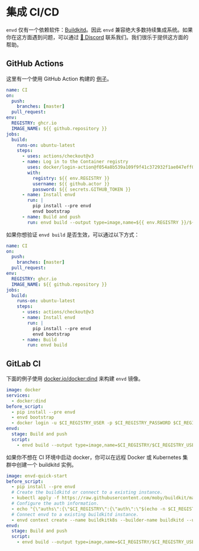 # 集成 CI/CD

`envd` 仅有一个依赖软件：[Buildkitd](https://github.com/moby/buildkit#containerizing-buildkit)。因此 `envd` 兼容绝大多数持续集成系统。如果你在这方面遇到问题，可以通过 [💬 Discord](https://discord.gg/KqswhpVgdU) 联系我们。我们很乐于提供这方面的帮助。

## GitHub Actions

这里有一个使用 GitHub Action 构建的 [例子](https://github.com/tensorchord/envd-quick-start/blob/master/.github/workflows/release.yml)。

<custom-title title="Build and push envd image to ghcr.io">

```yaml
name: CI
on:
  push:
    branches: [master]
  pull_request:
env:
  REGISTRY: ghcr.io
  IMAGE_NAME: ${{ github.repository }}
jobs:
  build:
    runs-on: ubuntu-latest
    steps:
      - uses: actions/checkout@v3
      - name: Log in to the Container registry
        uses: docker/login-action@f054a8b539a109f9f41c372932f1ae047eff08c9
        with:
          registry: ${{ env.REGISTRY }}
          username: ${{ github.actor }}
          password: ${{ secrets.GITHUB_TOKEN }}
      - name: Install envd
        run: |
          pip install --pre envd
          envd bootstrap
      - name: Build and push
        run: envd build --output type=image,name=${{ env.REGISTRY }}/${{ env.IMAGE_NAME }},push=true
```

</custom-title>

如果你想验证 `envd build` 是否生效，可以通过以下方式：

<custom-title title="Build envd image">

```yaml
name: CI
on:
  push:
    branches: [master]
  pull_request:
env:
  REGISTRY: ghcr.io
  IMAGE_NAME: ${{ github.repository }}
jobs:
  build:
    runs-on: ubuntu-latest
    steps:
      - uses: actions/checkout@v3
      - name: Install envd
        run: |
          pip install --pre envd
          envd bootstrap
      - name: Build
        run: envd build
```

</custom-title>

## GitLab CI

下面的例子使用 [docker.io/docker:dind](https://hub.docker.com/layers/docker/library/docker/dind/images/sha256-95d63c46fdbeca706f6cb736ebcfbbf81e845c3f5a64ab5133cb0fe15ecbbfc4?context=explore) 来构建 `envd` 镜像。

<custom-title title=".gitlab-ci.yml">

```yaml
image: docker
services:
  - docker:dind
before_script:
  - pip install --pre envd
  - envd bootstrap
  - docker login -u $CI_REGISTRY_USER -p $CI_REGISTRY_PASSWORD $CI_REGISTRY
envd:
  stage: Build and push
  script:
    - envd build --output type=image,name=$CI_REGISTRY/$CI_REGISTRY_USER/envd-quick-start,push=true
```

</custom-title>

如果你不想在 CI 环境中启动 docker，你可以在远程 Docker 或 Kubernetes 集群中创建一个 buildkitd 实例。

<custom-title title=".gitlab-ci.yml">

```yaml
image: envd-quick-start
before_script:
  - pip install --pre envd
  # Create the buildkitd or connect to a existing instance.
  - kubectl apply -f https://raw.githubusercontent.com/moby/buildkit/master/examples/kubernetes/pod.rootless.yaml
  # Configure the auth information.
  - echo "{\"auths\":{\"$CI_REGISTRY\":{\"auth\":\"$(echo -n $CI_REGISTRY_USER:$CI_REGISTRY_PASSWORD | base64)\"}}}" > ~/.docker/config.json
  # Connect envd to a existing buildkitd instance.
  - envd context create --name buildkitk8s --builder-name buildkitd --use --builder kube-pod
envd:
  stage: Build and push
  script:
    - envd build --output type=image,name=$CI_REGISTRY/$CI_REGISTRY_USER/envd-quick-start,push=true
```

</custom-title>
